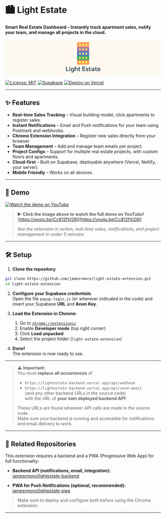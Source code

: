 # 🏙️ Light Estate

**Smart Real Estate Dashboard – Instantly track apartment sales, notify your team, and manage all projects in the cloud.**

![Light Estate UI](https://raw.githubusercontent.com/jamesrmoro/light-estate-extension/main/assets/images/cover.png)


[![License: MIT](https://img.shields.io/badge/License-MIT-blue.svg)](LICENSE)
[![Supabase](https://img.shields.io/badge/backed%20by-Supabase-3ecf8e.svg)](https://supabase.com/)
[![Deploy on Vercel](https://vercel.com/button)](https://vercel.com/)

---

## ✨ Features

- **Real-time Sales Tracking** – Visual building model, click apartments to register sales.
- **Instant Notifications** – Email and Push notifications for your team using Postmark and webhooks.
- **Chrome Extension Integration** – Register new sales directly from your browser.
- **Team Management** – Add and manage team emails per project.
- **Project Configs** – Support for multiple real estate projects, with custom floors and apartments.
- **Cloud-first** – Built on Supabase, deployable anywhere (Vercel, Netlify, your server).
- **Mobile Friendly** – Works on all devices.

---

## 🚀 Demo

[![Watch the demo on YouTube](https://img.youtube.com/vi/Cc812fVl26I/maxresdefault.jpg)](https://youtu.be/Cc812fVl26I "Watch the full demo on YouTube")

> ▶️ **Click the image above to watch the full demo on YouTube!**  
> [https://youtu.be/Cc812fVl26I](https://youtu.be/Cc812fVl26I)
>
> _See the extension in action, real-time sales, notifications, and project management in under 5 minutes._


---

## 🛠️ Setup

1. **Clone the repository**

```bash
git clone https://github.com/jamesrmoro/light-estate-extension.git
cd light-estate-extension
```

2. **Configure your Supabase credentials**  
   Open the file `popup-login.js` (or wherever indicated in the code) and insert your Supabase **URL** and **Anon Key**.

3. **Load the Extension in Chrome:**

   1. Go to [`chrome://extensions/`](chrome://extensions/)
   2. Enable **Developer mode** (top right corner)
   3. Click **Load unpacked**
   4. Select the project folder (`light-estate-extension`)

4. **Done!**  
   The extension is now ready to use.

---

> ⚠️ **Important:**  
> You must **replace all occurrences** of  
> - `https://lightestate-backend.vercel.app/api/webhook`  
> - `https://lightestate-backend.vercel.app/api/send-email`  
> (and any other backend URLs in the source code)  
> with the URL of **your own deployed backend API**!
>
> These URLs are found wherever API calls are made in the source code.  
> Make sure your backend is running and accessible for notifications and email delivery to work.

---

## 🔗 Related Repositories

This extension requires a backend and a PWA (Progressive Web App) for full functionality:

- **Backend API (notifications, email, integration):**  
  [jamesrmoro/lightestate-backend](https://github.com/jamesrmoro/lightestate-backend)

- **PWA for Push Notifications (optional, recommended):**  
  [jamesrmoro/lightestate-pwa](https://github.com/jamesrmoro/lightestate-pwa)

> Make sure to deploy and configure both before using the Chrome extension.

---

